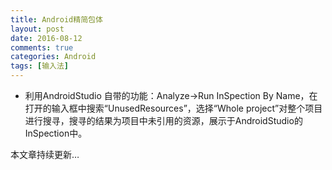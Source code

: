 ```yaml
---
title: Android精简包体
layout: post
date: 2016-08-12
comments: true
categories: Android
tags: [输入法]
---
```

<!--more-->
* 利用AndroidStudio 自带的功能：Analyze->Run InSpection By Name，在打开的输入框中搜索“UnusedResources”，选择“Whole project”对整个项目进行搜寻，搜寻的结果为项目中未引用的资源，展示于AndroidStudio的InSpection中。

本文章持续更新…


